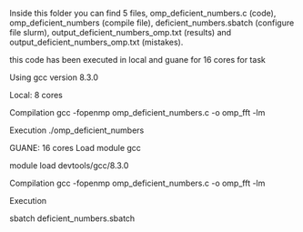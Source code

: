 Inside this folder you can find 5 files, omp_deficient_numbers.c (code), omp_deficient_numbers (compile file), deficient_numbers.sbatch (configure file slurm), output_deficient_numbers_omp.txt (results) and output_deficient_numbers_omp.txt (mistakes).


this code has been executed in local and guane for 16 cores for task

Using gcc version 8.3.0

Local: 8 cores

Compilation
gcc -fopenmp omp_deficient_numbers.c -o omp_fft -lm

Execution
./omp_deficient_numbers


GUANE: 16 cores
Load module gcc

module load devtools/gcc/8.3.0

Compilation
gcc -fopenmp omp_deficient_numbers.c -o omp_fft -lm

Execution

sbatch deficient_numbers.sbatch

